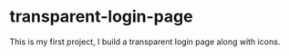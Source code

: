 ﻿# transparent-login-page

 This is my first project, I build a transparent login page along with icons.
